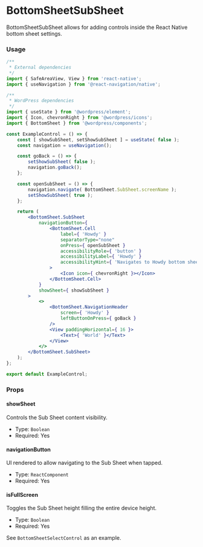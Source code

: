 # BottomSheetSubSheet

BottomSheetSubSheet allows for adding controls inside the React Native bottom sheet settings. 

### Usage

```jsx
/**
 * External dependencies
 */
import { SafeAreaView, View } from 'react-native';
import { useNavigation } from '@react-navigation/native';

/**
 * WordPress dependencies
 */
import { useState } from '@wordpress/element';
import { Icon, chevronRight } from '@wordpress/icons';
import { BottomSheet } from '@wordpress/components';

const ExampleControl = () => {
	const [ showSubSheet, setShowSubSheet ] = useState( false );
	const navigation = useNavigation();

	const goBack = () => {
		setShowSubSheet( false );
		navigation.goBack();
	};

	const openSubSheet = () => {
		navigation.navigate( BottomSheet.SubSheet.screenName );
		setShowSubSheet( true );
	};

	return (
		<BottomSheet.SubSheet
			navigationButton={
				<BottomSheet.Cell
					label={ 'Howdy' }
					separatorType="none"
                    onPress={ openSubSheet }
                    accessibilityRole={ 'button' }
				    accessibilityLabel={ 'Howdy' }
				    accessibilityHint={ 'Navigates to Howdy bottom sheet' }
				>
					<Icon icon={ chevronRight }></Icon>
				</BottomSheet.Cell>
			}
			showSheet={ showSubSheet }
		>
			<>
				<BottomSheet.NavigationHeader
					screen={ 'Howdy' }
					leftButtonOnPress={ goBack }
				/>
				<View paddingHorizontal={ 16 }>
					<Text>{ 'World' }</Text>
				</View>
			</>
		</BottomSheet.SubSheet>
	);
};

export default ExampleControl;
```

### Props

#### showSheet

Controls the Sub Sheet content visibility.

-   Type: `Boolean`
-   Required: Yes

#### navigationButton

UI rendered to allow navigating to the Sub Sheet when tapped.

-   Type: `ReactComponent`
-   Required: Yes


#### isFullScreen

Toggles the Sub Sheet height filling the entire device height.

-   Type: `Boolean`
-   Required: Yes

See `BottomSheetSelectControl` as an example.
